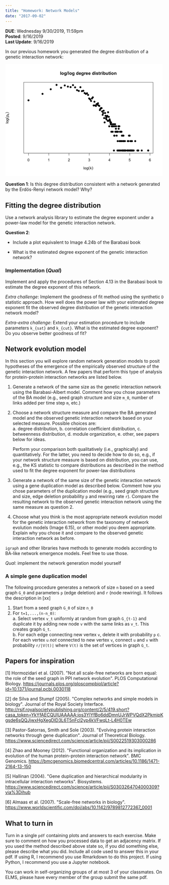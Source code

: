 ```yaml
---
title: "Homework: Network Models"
date: "2017-09-02"
---
```


**DUE**: Wednesday 9/30/2019, 11:59pm  
**Posted**: 9/16/2019  
**Last Update**: 9/16/2019

In our previous homework you generated the degree distribution of a genetic interaction network:

<img src="plot_loglog-1.png" width=500> 

**Question 1**: Is this degree distribution consistent with a network generated by the Erdös-Renyi network model? Why?

## Fitting the degree distribution

Use a network analysis library to estimate the degree exponent under a power-law model for the genetic interaction network.

**Question 2**:

- Include a plot equivalent to Image 4.24b of the Barabasi book

- What is the estimated degree exponent of the genetic interaction network?

### Implementation (_Qual_)

Implement and apply the procedures of Section 4.13 in the Barabasi book to estimate the degree exponent of this network.

_Extra challenge_: Implement the goodness of fit method using the synthetic `D` statistic approach. How well does the power law with your estimated degree exponent fit the observed degree distribution of the genetic interaction network model?

_Extra-extra challenge_: Extend your estimation procedure to include parameters `k_{sat}` and `k_{cut}`. What is the estimated degree exponent? Do you observe better goodness of fit? 

## Network evolution model

In this section you will explore random network generation models to posit hypotheses of the emergence of the empirically observed structure of the genetic interaction network. A few papers that perform this type of analysis for protein-protein interaction networks are listed below.

1. Generate a network of the same size as the genetic interaction network using the Barabasi-Albert model. Comment how you chose parameters of the BA model (e.g., seed graph structure and size `m_0`, number of links added per time step `m`, etc.)
2. Choose a network structure measure and compare the BA generated model and the observed genetic interaction network based on your selected measure. Possible choices are:   
a. degree distribution, 
b. correlation coefficient distribution, 
c. betweenness distribution, 
d. module organization, 
e. other, see papers below for ideas. 
    
    Perform your comparison both qualitatively (i.e., graphically) and quantitatively. For the latter, you need to decide how to do so, e.g., if your network structure measure is based on distribution, you can use, e.g., the KS statistic to compare distributions as described in the method used to fit the degree exponent for power-law distributions 
3. Generate a network of the same size of the genetic interaction network using a gene duplication model as described below. Comment how you chose parameters of the duplication model (e.g., seed graph structure and size, edge deletion probability `p` and rewiring rate `r`). Compare the resulting network to the observed genetic interaction network using the same measure as question 2.
4. Choose what you think is the most appropriate network evolution model for the genetic interaction network from the taxonomy of network evolution models (Image 6.15), or other model you deem appropriate. Explain why you chose it and compare to the observed genetic interaction network as before. 

`igraph` and other libraries have methods to generate models according to BA-like network emergence models. Feel free to use those.

_Qual_: implement the network generation model yourself

### A simple gene duplication model

The following procedure generates a network of size `n` based on a seed graph `G_0` and parameters `p` (edge deletion) and `r` (node rewiring). It follows the description in [xx]

1. Start from a seed graph `G_0` of size `n_0`
2. For `t=1,...,(n-n_0)`:  
a. Select vertex `v_t` uniformly at random from graph `G_{t-1}` and duplicate it by adding new node `v` with the same links as `v_t`. This creates graph `G_t`.  
b. For each edge connecting new vertex `v`, delete it with probability `p`
c. For each vertex `u` _not_ connected to new vertex `v`, connect `u` and `v` with probability `r/|V(t)|` where `V(t)` is the set of vertices in graph `G_t`.
   
## Papers for inspiration

[1] Hormozidari et al. (2007). "Not all scale-free networks are born equal: the role of the seed graph in PPI network evolution". PLOS Computational Biology. https://journals.plos.org/ploscompbiol/article?id=10.1371/journal.pcbi.0030118

[2] de Silva and Stumpf (2005). "Complex networks and simple models in biology". Journal of the Royal Society Interface. http://rsif.royalsocietypublishing.org/content/2/5/419.short?casa_token=YkYfAECQUlUAAAAA:ios3YlYfBo6ddDmnUJrWPVQdX2PkmipKgsde6sQQJjwxHgXegDlD3L6T5nFcl2yp4kVFwqLt-L4H0TEw

[3] Pastor-Satorras, Smith and Sole (2003). "Evolving protein interaction networks through gene duplication". Journal of Theoretical Biology. https://www.sciencedirect.com/science/article/pii/S0022519303000286

[4] Zhao and Mooney (2012). "Functional organization and its implication in evolution of the human protein-protein interaction network". BMC Genomics. https://bmcgenomics.biomedcentral.com/articles/10.1186/1471-2164-13-150

[5] Hallinan (2004). "Gene duplication and hierarchical modularity in intracellular interaction networks". Biosystems. https://www.sciencedirect.com/science/article/pii/S0303264704000309?via%3Dihub

[6] Almaas et al. (2007). "Scale-free networks in biology". https://www.worldscientific.com/doi/abs/10.1142/9789812772367_0001


## What to turn in

Turn in a single `pdf` containing plots and answers to each exercise. Make sure to comment on how you processed data to get an adjacency matrix.
If you used the method described above state so, if you did something else, please describe what you did. Include all code used to answer this in your pdf. 
If using R, I recommend you use Rmarkdown to do this project. If using Python, I recommend you use a Jupyter notebook. 

You can work in self-organizing groups of at most 3 of your classmates. On ELMS, please have every member of the group submit the same pdf.



